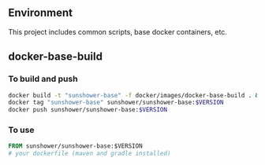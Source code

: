## Environment

This project includes common scripts, base docker containers, etc.


## docker-base-build

### To build and push
```bash 
docker build -t "sunshower-base" -f docker/images/docker-base-build . && docker run -it --rm --name sunshower-base sunshower-base
docker tag "sunshower-base" sunshower/sunshower-base:$VERSION
docker push sunshower/sunshower-base:$VERSION
```

### To use
```dockerfile
FROM sunshower/sunshower-base:$VERSION
# your dockerfile (maven and gradle installed)
```
